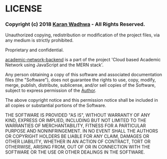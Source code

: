 # LICENSE

### Copyright (c) 2018 [Karan Wadhwa](https://github.com/karanwadhwa) - All Rights Reserved.

Unauthorized copying, redistribution or modification of the project files, via any medium is strictly prohibited.

Proprietary and confidential.

[academic-network-backend](https://github.com/karanwadhwa/academic-network-backend) is a part of the project 'Cloud based Academic Network using JavaScript and the MERN stack'.

Any person obtaining a copy of this software and associated documentation files (the "Software"), does not guarantee the rights to use, copy, modify, merge, publish, distribute, sublicense, and/or sell copies of the Software, subject to express permission of the [Author](https://github.com/karanwadhwa).

The above copyright notice and this permission notice shall be included in all
copies or substantial portions of the Software.

THE SOFTWARE IS PROVIDED "AS IS", WITHOUT WARRANTY OF ANY KIND, EXPRESS OR
IMPLIED, INCLUDING BUT NOT LIMITED TO THE WARRANTIES OF MERCHANTABILITY,
FITNESS FOR A PARTICULAR PURPOSE AND NONINFRINGEMENT. IN NO EVENT SHALL THE
AUTHORS OR COPYRIGHT HOLDERS BE LIABLE FOR ANY CLAIM, DAMAGES OR OTHER
LIABILITY, WHETHER IN AN ACTION OF CONTRACT, TORT OR OTHERWISE, ARISING FROM,
OUT OF OR IN CONNECTION WITH THE SOFTWARE OR THE USE OR OTHER DEALINGS IN THE
SOFTWARE.
